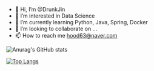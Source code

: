 - 👋 Hi, I’m @DrunkJin
- 👀 I’m interested in Data Science
- 🌱 I’m currently learning Python, Java, Spring, Docker 
- 💞️ I’m looking to collaborate on ...
- 📫 How to reach me hood63@naver.com

![Anurag's GitHub stats](https://github-readme-stats.vercel.app/api?username=DrunkJin&show_icons=true)
<!-- [![Top Langs](https://github-readme-stats.vercel.app/api/top-langs/?username=DrunkJin&layout=compact)](https://github.com/anuraghazra/github-readme-stats) -->
[![Top Langs](https://github-readme-stats.vercel.app/api/top-langs/?username=DrunkJin)](https://github.com/anuraghazra/github-readme-stats)
<!-- [![Top Langs](https://github-readme-stats.vercel.app/api/top-langs/?username=DrunkJin&langs_count=8)](https://github.com/anuraghazra/github-readme-stats) -->

<!---
DrunkJin/DrunkJin is a ✨ special ✨ repository because its `README.md` (this file) appears on your GitHub profile.
You can click the Preview link to take a look at your changes.
--->
